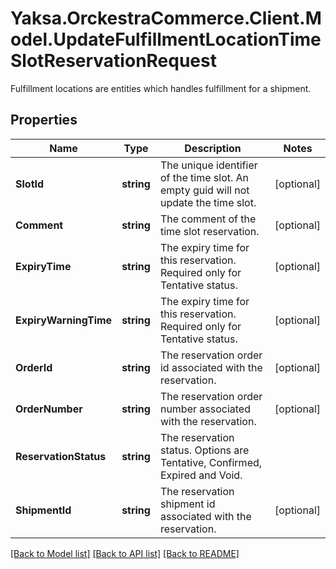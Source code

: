 # Yaksa.OrckestraCommerce.Client.Model.UpdateFulfillmentLocationTimeSlotReservationRequest
Fulfillment locations are entities which handles fulfillment for a shipment.

## Properties

Name | Type | Description | Notes
------------ | ------------- | ------------- | -------------
**SlotId** | **string** | The unique identifier of the time slot. An empty guid will not update the time slot. | [optional] 
**Comment** | **string** | The comment of the time slot reservation. | [optional] 
**ExpiryTime** | **string** | The expiry time for this reservation. Required only for Tentative status. | [optional] 
**ExpiryWarningTime** | **string** | The expiry time for this reservation. Required only for Tentative status. | [optional] 
**OrderId** | **string** | The reservation order id associated with the reservation. | [optional] 
**OrderNumber** | **string** | The reservation order number associated with the reservation. | [optional] 
**ReservationStatus** | **string** | The reservation status. Options are Tentative, Confirmed, Expired and Void. | 
**ShipmentId** | **string** | The reservation shipment id associated with the reservation. | [optional] 

[[Back to Model list]](../README.md#documentation-for-models) [[Back to API list]](../README.md#documentation-for-api-endpoints) [[Back to README]](../README.md)

